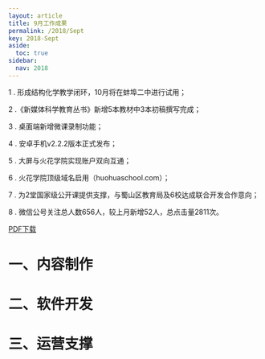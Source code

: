 ```yaml
---
layout: article
title: 9月工作成果
permalink: /2018/Sept
key: 2018-Sept
aside:
  toc: true
sidebar:
  nav: 2018
---
```


1 . 形成结构化学教学闭环，10月将在蚌埠二中进行试用；

2 .《新媒体科学教育丛书》新增5本教材中3本初稿撰写完成；

3 . 桌面端新增微课录制功能；

4 . 安卓手机v2.2.2版本正式发布；

5 . 大屏与火花学院实现账户双向互通；

6 . 火花学院顶级域名启用（huohuaschool.com）；

7 . 为2堂国家级公开课提供支撑，与蜀山区教育局及6校达成联合开发合作意向；

8 . 微信公号关注总人数656人，较上月新增52人，总点击量2811次。

[PDF下载](https://github.com/Xiyue-team/doc_monthlyreport/raw/master/pdf/%E7%81%AB%E8%8A%B1%E5%AD%A6%E9%99%A22018%E5%B9%B49%E6%9C%88%E6%9C%88%E6%8A%A5.pdf)


# 一、内容制作

# 二、软件开发

# 三、运营支撑
